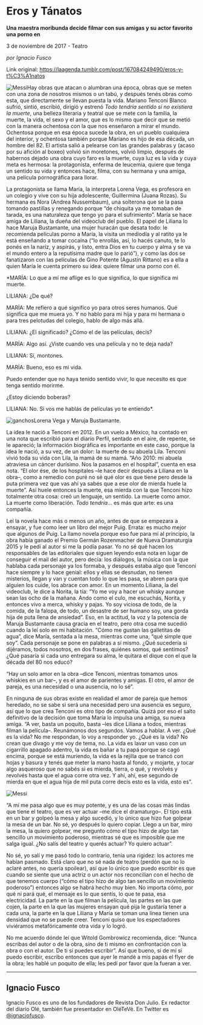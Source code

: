 # Eros y Tánatos

**Una maestra moribunda decide filmar con sus amigas y su actor favorito una porno en**

3 de noviembre de 2017 - Teatro

_por Ignacio Fusco_

Link original: https://laagenda.tumblr.com/post/167084249490/eros-y-t%C3%A1natos

![Messi](https://64.media.tumblr.com/845eb9b8f930926e088a330d0e9bb582/tumblr_inline_pk04fq4xx81t6q87u_500.jpg)Hay obras que atacan o alumbran una época, obras que se meten con una zona de nosotros mismos o un tabú, y después tenés obras como esta, que directamente se llevan puesta la vida. Mariano Tenconi Blanco sufrió, sintió, escribió, dirigió y estrenó *Todo tendría sentido si no existiera la muerte*, una belleza literaria y teatral que se mete con la familia, la muerte, la vida, el sexo y el amor, que es lo mismo que decir que se metió con la manera ochentosa con la que nos enseñaron a mirar el mundo. Ochentosa porque en esa época sucede la obra, en un pueblo cualquiera del interior, y ochentosa también porque Mariano es hijo de esa década, un hombre del 82. El artista salió a pelearse con las grandes palabras y (acaso por su afición al boxeo) volvió sin moretones, volvió limpio, después de habernos dejado una obra cuyo faro es la muerte, cuya luz es la vida y cuya meta es hermosa: la protagonista, enferma de leucemia, quiere que tenga un sentido su vida y entonces hace, filma, con su hermana y una amiga, una película pornográfica para llorar.


La protagonista se llama María, la interpreta Lorena Vega, es profesora en un colegio y vive con su hija adolescente, Guillermina (Juana Rozas). Su hermana es Nora (Andrea Nussembaum), una solterona que se la pasa tomando pastillas y renegando porque “de chiquita ya me tomaban de tarada, es una naturaleza que tengo yo para el sufrimiento”. María se hace amiga de Liliana, la dueña del videoclub del pueblo. El papel de Liliana lo hace Maruja Bustamante, una mujer huracán que desata todo: le recomienda películas porno a María, la visita un mediodía y al ratito ya le está enseñando a tomar cocaína (“lo enrollás, así, lo hacés canuto, te lo ponés en la nariz, y aspirás, y listo, entra Dios en tu cuerpo y alma y se va el mundo entero a la reputísima madre que lo parió”), y como las dos se fanatizaron con las películas de Gino Potente (Agustín Rittano) es a ella a quien María le cuenta primero su idea: quiere filmar una porno con él.


*MARÍA: Lo que a mí me aflige es lo que significa, lo que significa mi muerte.  


LILIANA: ¿De qué?  


MARÍA: Me refiero a qué significo yo para otros seres humanos. Qué significa que me muera yo. Y no hablo para mi hija y para mi hermana o para tres pelotudas del colegio, hablo de algo más allá.  


LILIANA: ¿El significado? ¿Cómo el de las películas, decís?  


MARÍA: Algo así. ¿Viste cuando ves una película y no te deja nada?  


LILIANA: Sí, montones.  


MARÍA: Bueno, eso es mi vida.  


Puedo entender que no haya tenido sentido vivir, lo que necesito es que tenga sentido morirme.  


¿Estoy diciendo boberas?  


LILIANA: No. Si vos me hablás de películas yo te entiendo*.

![ganchos](https://64.media.tumblr.com/845eb9b8f930926e088a330d0e9bb582/tumblr_inline_pk04fq4xx81t6q87u_500.jpg)Lorena Vega y Maruja Bustamante.


La idea le nació a Tenconi en 2012. En un vuelo a México, ha contado en una nota que escribió para el diario Perfil, sentado en el aire, de repente, se le apareció; la información biográfica es importante en este caso, porque la idea le nació, a su vez, de un dolor: la muerte de su abuela Lila. Tenconi vivió toda su vida con Lila, la mamá de su mamá. “Año 2010: mi abuela atraviesa un cáncer durísimo. Nos la pasamos en el hospital”, cuenta en esa nota. “El olor ése, de los hospitales –le hace decir después a Liliana en la obra–, como a remedio con puré no sé qué olor es que tiene pero desde la puta primera vez que vas ahí ya sabés que a ese olor de mierda huele la muerte”. Así huele entonces la muerte, esa mierda con la que Tenconi hizo totalmente otra cosa: creó un lenguaje, un sentido. La muerte como amor. La muerte como liberación. *Todo tendría…* es más que arte: es una compañía. 



Leí la novela hace más o menos un año, antes de que se empezara a ensayar, y fue como leer un libro del mejor Puig. Errata: es mucho mejor que algunos de Puig. La llamo novela porque eso fue para mí al principio, la obra había ganado el Premio Germán Rozenmacher de Nueva Dramaturgia 2015 y le pedí al autor si me la podía pasar. Yo no sé qué hacen los responsables de las editoriales que siguen leyendo esta nota en lugar de conseguir el mail del autor, pero decía: los diálogos, la música con la que hablaba cada personaje ya los formaba, y después estaba algo que Tenconi hace siempre y lo hace genial: ellos y ellas se desnudan, no tienen misterios, llegan y van y cuentan todo lo que les pasa, se abren para que alguien los cuide, los abrace con amor. En un momento Liliana, la del videoclub, le dice a Norita, la tía: “Yo me voy a hacer un whisky aunque sean las ocho de la mañana. Ando como el culo, me escuchás, Norita, y entonces vivo a merca, whisky y pajas. Yo soy viciosa de todo, de la comida, de la falopa, de todo, un desastre de ser humano soy, una gorda hija de puta llena de ansiedad”. Eso, en la actitud, la voz y la potencia de Maruja Bustamante causa gracia en el teatro, pero otra cosa me sucedió cuando la leí solo en mi habitación. “Cómo me gustan las galletitas de agua”, dice María, sentada a la mesa, mientras come una, “qué simple que soy”. Cada personaje se pone en palabras a sí mismo. ¿Qué sucedería si dijéramos, todos nosotros, en dos frases, quiénes somos, qué sentimos? ¿Qué pasaría si cada uno entregara su alma, le quitara el dique con el que la década del 80 nos educó?



“Hay un solo amor en la obra –dice Tenconi, mientras tomamos unos whiskies en un bar–, y es el amor de parientes y amigas. El otro, el amor de pareja, es una necesidad o una ausencia, no lo sé”. 



En ninguna de sus obras existe en realidad el amor de pareja que hemos heredado, no se sabe si será una necesidad pero una ausencia es seguro, así que lo que crea Tenconi es otro tipo de compañía. Quizá por eso el salto definitivo de la decisión que toma María lo impulsa una amiga, su nueva amiga. “A ver, basta un poquito, basta –les dice Liliana a todos, mientras filman la película–. Reunámonos dos segundos. Vamos a hablar. A ver. ¿Qué es la vida? No me respondan, lo voy a responder yo. ¿Qué es la vida? No crean que divago y me voy de tema, no. La vida es lavar un vaso con un cigarrillo apagado adentro, la vida es bañar a tu papá porque se cagó encima, porque se está muriendo, la vida es la rejilla que se trancó con hojas y basura y tenés que meter la mano hasta al fondo, y mojarte, y tocar algo asqueroso que no sabés si es mierda, tierra, o qué, y revolvés y revolvés hasta que el agua corre otra vez. Y ahí, ahí, ese segundo de mierda en que el agua hija de mil puta corre decís esto es la vida, esto es”.

![Messi](https://64.media.tumblr.com/b34b5f995bbebda8d887cf7d16630aad/tumblr_inline_pk04frqk521t6q87u_250.jpg)

“A mí me pasa algo que es muy potente, y es una de las cosas más lindas que tiene el teatro, que es ver actuar –me dice el dramaturgo–. El tipo está en un bar y golpeó la mesa y algo sucedió, y lo único que hizo fue golpear la mesa de un bar. No sé, yo después lo quiero copiar. Llego a un bar, miro la mesa, la quiero golpear, me pregunto cómo el tipo hizo de algo tan sencillo un movimiento poderoso, mientras sé que es imposible que me salga igual. ¿No salís del teatro y querés actuar? Yo quiero actuar”.



No sé, yo salí y me pasó todo lo contrario, tenía una rigidez: los actores me habían pasmado. Está claro que no sé nada de teatro (perdón que no lo aclaré antes, no quería spoilear), así que lo único que puedo escribir es que cuando se siente que una actriz o un actor nos reconcilian con el hecho de que tenemos cuerpo (“cómo el tipo hizo de algo tan sencillo un movimiento poderoso”) entonces algo se habrá hecho muy bien. No importa cómo, por qué ni pará qué, el mensaje es lo que sentís, lo que te pasa, esa electricidad. La parte en la que filman la película, las partes en las que cojen, la parte en la que las mujeres ensayan qué pija le gustaría tener a cada una, la parte en la que Liliana y María se toman una línea tienen una densidad que no se puede creer. Tenconi quiso que los espectadores viviéramos metafóricamente otra vida y lo logró. 



No me acuerdo dónde leí que Witold Gombrowicz recomienda, dice: “Nunca escribas del autor o de la obra, sino de ti mismo en confrontación con la obra o con el autor. De ti sí puedes escribir”. Así que bueno, si de mí sí puedo escribir, escribo entonces que ayer le mandé a mis papás el flyer de la obra; les hablé un poquito de ella; les pedí por favor que la fueran a ver.



---

 Ignacio Fusco
--------------

 Ignacio Fusco es uno de los fundadores de Revista Don Julio. Ex redactor del diario Olé, también fue presentador en OléTeVé. En Twitter es [@ignaciofusco](https://twitter.com/ignaciofusco). 

